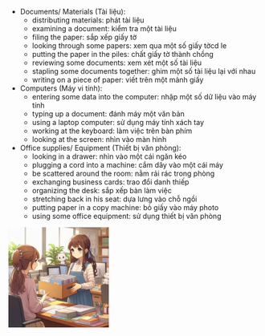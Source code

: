 - Documents/ Materials (Tài liệu):
    - distributing materials: phát tài liệu
    - examining a document: kiểm tra một tài liệu
    - filing the paper: sắp xếp giấy tờ
    - looking through some papers: xem qua một số giấy tờcd le
    - putting the paper in the piles: chất giấy tờ thành chồng
    - reviewing some documents: xem xét một số tài liệu
    - stapling some documents together: ghim một số tài liệu lại với nhau
    - writing on a piece of paper: viết trên một mảnh giấy
- Computers (Máy vi tính):
    - entering some data into the computer: nhập một số dữ liệu vào máy tính
    - typing up a document: đánh máy một văn bản
    - using a laptop computer: sử dụng máy tính xách tay
    - working at the keyboard: làm việc trên bàn phím
    - looking at the screen: nhìn vào màn hình
- Office supplies/ Equipment (Thiết bị văn phòng):
    - looking in a drawer: nhìn vào một cái ngăn kéo
    - plugging a cord into a machine: cắm dây vào một cái máy
    - be scattered around the room: nằm rải rác trong phòng
    - exchanging business cards: trao đổi danh thiếp
    - organizing the desk: sắp xếp bàn làm việc
    - stretching back in his seat: dựa lưng vào chỗ ngồi
    - putting paper in a copy machine: bỏ giấy vào máy photo
    - using some office equipment: sử dụng thiết bị văn phòng

<img src="./images/_57df5e86-6810-4c3a-96d8-4ecf386ad81f.jfif" width="200" height="200">
